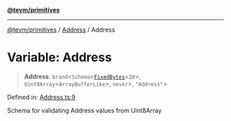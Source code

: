 [**@tevm/primitives**](../../../README.md)

***

[@tevm/primitives](../../../globals.md) / [Address](../README.md) / Address

# Variable: Address

> **Address**: `brand`\<`Schema`\<[`FixedBytes`](../../FixedBytes/type-aliases/FixedBytes.md)\<`20`\>, `Uint8Array`\<`ArrayBufferLike`\>, `never`\>, `"Address"`\>

Defined in: [Address.ts:9](https://github.com/evmts/tevm-monorepo/blob/main/packages/primitives/src/Address.ts#L9)

Schema for validating Address values from Uint8Array
